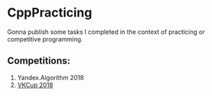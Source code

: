 # CppPracticing
Gonna publish some tasks I completed in the context of practicing or competitive programming.

## Competitions:
1. Yandex.Algorithm 2018
2. [VKCup 2018](https://github.com/xtenzQ/CppPracticing/tree/master/Competitive/VKCup2018)
